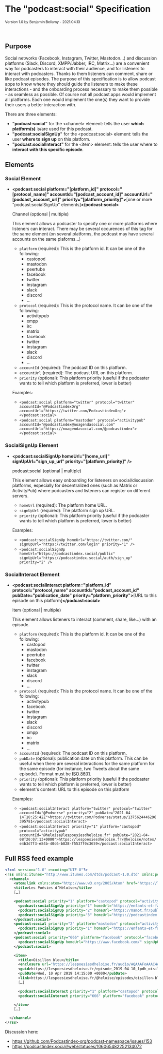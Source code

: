 # The "podcast:social" Specification

<small>Version 1.0 by Benjamin Bellamy - 2021.04.13</small>

<br />

## Purpose

Social networks (Facebook, Instagram, Twitter, Mastodon…) and discussion platforms (Slack, Discord, XMPP/Jabber, IRC, Matrix…) are a convenient way
for podcasters to interact with their audience, and for listeners to interact with podcasters.
Thanks to them listeners can comment, share or like podcast episodes.
The purpose of this specification is to allow podcast apps to know where they should guide the listeners to make these interactions - and the onboarding process
necessary to make them possible - as seamless as possible.
Of course not all podcast apps would implement all platforms. Each one would implement the one(s) they want to provide their users a better interaction with.

There are three elements:
- **"podcast:social"** for the \<channel> element: tells the user **which platform(s)** is/are used for this podcast.
- **"podcast:socialSignUp"** for the \<podcast:social> element: tells the user **where to sign up** on this platform.
- **"podcast:socialInteract"** for the \<item> element: tells the user where to **interact with this specific episode**.

## Elements

### Social Element

- **\<podcast:social platform="[platform_id]" protocol="[protocol_name]" accountId="[podcast_account_id]" accountUrl="[podcast_account_url]" priority="[platform_priority]">**[one or more "podcast:socialSignUp" elements]**\</podcast:social>**

   Channel (optional | multiple)

   This element allows a podcaster to specify one or more platforms where listeners can interact.
   There may be several occurences of this tag for the same element (on several platforms, the podcast may have several accounts on the same plaforms…)

  - `platform` (required): This is the platform id. It can be one of the following:
       - castopod
       - mastodon
       - peertube
       - facebook
       - twitter
       - instagram
       - slack
       - discord
       - …
  - `protocol` (required): This is the protocol name. It can be one of the following:
       - activitypub
       - xmpp
       - irc
       - matrix
       - facebook
       - twitter
       - instagram
       - slack
       - discord
       - …
   - `accountId` (required): The podcast ID on this platform.
   - `accountUrl` (required): The podcast URL on this platform.
   - `priority` (optional): This platform priority (useful if the podcaster wants to tell which platform is preferred, lower is better)

   Examples:
   - `<podcast:social platform="twitter" protocol="twitter" accountId="@PodcastindexOrg" accountUrl="https://twitter.com/PodcastindexOrg"></podcast:social>`
   - `<podcast:social platform="mastodon" protocol="activitypub" accountId="@podcastindex@noagendasocial.com" accountUrl="https://noagendasocial.com/@podcastindex"></podcast:social>`

### SocialSignUp Element

- **\<podcast:socialSignUp homeUrl="[home_url]" signUpUrl="sign_up_url" priority="[platform_priority]" />**

  podcast:social (optional | multiple)

  This element allows easy onboarding for listeners on social/discussion platforms, especially for decentralized ones (such as Matrix or ActivityPub) where podcasters and listeners can register on different servers.

   - `homeUrl` (required): The platform home URL.
   - `signUpUrl` (required): The platform sign up URL.
   - `priority` (optional): This platform priority (useful if the podcaster wants to tell which platform is preferred, lower is better)

  Examples:
  - `<podcast:socialSignUp homeUrl="https://twitter.com/" signUpUrl="https://twitter.com/login" priority="1" />`
  - `<podcast:socialSignUp homeUrl="https://podcastindex.social/public" signUpUrl="https://podcastindex.social/auth/sign_up" priority="2" />`

### SocialInteract Element

- **\<podcast:socialInteract platform="platform_id" protocol="protocol_name" accountId="podcast_account_id" pubDate="publication_date" priority="platform_priority">**[URL to this episode on this platform]**</podcast:social>**

  Item (optional | multiple)

  This element allows listeners to interact (comment, share, like…) with an episode.

  - `platform` (required): This is the platform id. It can be one of the following:
       - castopod
       - mastodon
       - peertube
       - facebook
       - twitter
       - instagram
       - slack
       - discord
       - …
  - `protocol` (required): This is the protocol name. It can be one of the following:
       - activitypub
       - facebook
       - twitter
       - instagram
       - slack
       - discord
       - xmpp
       - irc
       - matrix
       - …
   - `accountId` (required): The podcast ID on this platform.
   - `pubDate` (optional): publication date on this platform. This can be useful when there are several interactions for the same platform for the same episode (for instance, two Tweets about the same episode). Format must be [ISO 8601](https://en.wikipedia.org/wiki/ISO_8601).
   - `priority` (optional): This platform priority (useful if the podcaster wants to tell which platform is preferred, lower is better)
   - element's content: URL to this episode on this platform

  Examples:
  - `<podcast:socialInteract platform="twitter" protocol="twitter" accountId="@Podverse" priority="2" pubDate="2021-04-14T10:25:42Z">https://twitter.com/Podverse/status/1375624446296395781</podcast:socialInteract>`
  - `<podcast:socialInteract priority="1" platform="castopod" protocol="activitypub" accountId="@heloise@lespoesiesdheloise.fr" pubDate="2021-04-08T20:07:13+0000">https://lespoesiesdheloise.fr/@heloise/notes/e4b3d7f3-e84b-40c6-b828-f5537f0c3659</podcast:socialInteract>`

## Full RSS feed example

```xml
<?xml version="1.0" encoding="UTF-8"?>
<rss xmlns:itunes="http://www.itunes.com/dtds/podcast-1.0.dtd" xmlns:podcast="https://podcastindex.org/namespace/1.0" xmlns:content="http://purl.org/rss/1.0/modules/content/" version="2.0">
  <channel>
    <atom:link xmlns:atom="http://www.w3.org/2005/Atom" href="https://lespoesiesdheloise.fr/@heloise/feed.xml" rel="self" type="application/rss+xml"/>
    <title>Les Poésies d’Héloïse</title>
    […]

    <podcast:social priority="1" platform="castopod" protocol="activitypub" accountId="@heloise@lespoesiesdheloise.fr" accountUrl="https://lespoesiesdheloise.fr/@heloise">
      <podcast:socialSignUp priority="1" homeUrl="https://enfants-et-famille.podcasts.chat/public" signUpUrl="https://enfants-et-famille.podcasts.chat/auth/sign_up" />
      <podcast:socialSignUp priority="2" homeUrl="https://mamot.fr/public" signUpUrl="https://mamot.fr/auth/sign_up" />
      <podcast:socialSignUp priority="3" homeUrl="https://podcastindex.social/public" signUpUrl="https://podcastindex.social/auth/sign_up" />
    </podcast:social>
    <podcast:social priority="2" platform="mastodon" protocol="activitypub" accountId="@heloise@lespoesiesdheloise.fr" accountUrl="https://enfants-et-famille.podcasts.chat/web/accounts/5">
      <podcast:socialSignUp priority="1" homeUrl="https://enfants-et-famille.podcasts.chat/public" signUpUrl="https://enfants-et-famille.podcasts.chat/auth/sign_up"/>
    </podcast:social>
    <podcast:social priority="666" platform="facebook" protocol="facebook" accountId="LesPoesiesDHeloise" accountUrl="https://www.facebook.com/LesPoesiesDHeloise">
      <podcast:socialSignUp homeUrl="https://www.facebook.com/" signUpUrl="https://www.facebook.com/r.php?display=page" />
    </podcast:social>

    <item>
      <title>Oisillon bleu</title>
      <enclosure url="https://lespoesiesdheloise.fr/audio/AQAAAFoAAAC4gSwAnlI2AEwAAABk.q1c/podcasts/heloise/oisillon-bleu.mp3" length="3560094" type="audio/mpeg"/>
      <guid>https://lespoesiesdheloise.fr/episode_2019-04-10_lpdh_oisillonbleu</guid>
      <pubDate>Wed, 10 Apr 2019 14:15:00 +0000</pubDate>
      <link>https://lespoesiesdheloise.fr/@heloise/episodes/oisillon-bleu</link>
      […]

      <podcast:socialInteract priority="1" platform="castopod" protocol="activitypub" accountId="@heloise@lespoesiesdheloise.fr" pubDate="2021-04-14T10:25:42Z">https://lespoesiesdheloise.fr/@heloise/notes/4ba8df51-d67d-405d-a475-6471e1235c1c</podcast:socialInteract>
      <podcast:socialInteract priority="666" platform="facebook" protocol="facebook" accountId="LesPoesiesDHeloise" pubDate="2021-04-14T10:25:42Z">https://www.facebook.com/LesPoesiesDHeloise/posts/399766303947452</podcast:socialInteract>

    </item>
    […]

  </channel>
</rss>
```

Discussion here:
- https://github.com/Podcastindex-org/podcast-namespace/issues/153
- https://podcastindex.social/web/statuses/106065482252134072
